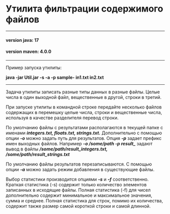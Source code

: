 # Утилита фильтрации содержимого файлов
___
#### version java: 17
#### version maven: 4.0.0
___
Пример запуска утилиты: 

**java -jar Util.jar -s -a -p sample- in1.txt in2.txt**
___
Задача утилиты записать разные типы данных
в разные файлы. Целые числа в один выходной
файл, вещественные в другой, строки в третий.


При запуске утилиты в командной строке передайте
несколько файлов содержащих в перемешку целые числа,
строки и вещественные числа, используя в качестве 
разделителя перевод строки.


По умолчанию файлы с результатами располагаются 
в текущей папке с именами ***integers.txt, 
floats.txt, strings.txt.***
Дополнительно с помощью опции ***-o*** можно 
задать путь для результатов. Опция ***-p***
задает префикс имен выходных файлов. Например 
***-o /some/path -p result_*** задают вывод в
файлы ***/some/path/result_integers.txt, 
/some/path/result_strings.txt***

По умолчанию файлы результатов перезаписываются. 
С помощью опции ***-a*** можно задать
режим добавления в существующие файлы.

Выбор статистики производится опциями ***-s*** 
и ***-f*** соответственно. Краткая статистика (-s) 
содержит только количество элементов записанных 
в исходящие файлы. Полная статистика (-f) для чисел
дополнительно содержит минимальное и максимальное 
значения, сумма и среднее. Полная статистика для 
строк, помимо их количества, содержит также 
размер самой короткой строки и самой длинной.